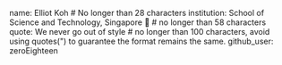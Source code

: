 name: Elliot Koh # No longer than 28 characters
institution: School of Science and Technology, Singapore 🚩 # no longer than 58 characters
quote: We never go out of style # no longer than 100 characters, avoid using quotes(") to guarantee the format remains the same.
github_user: zeroEighteen
